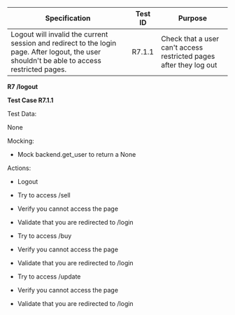 | Specification                                                                                                                                | Test ID | Purpose                                                            |
|----------------------------------------------------------------------------------------------------------------------------------------------|---------|--------------------------------------------------------------------|
| Logout will invalid the current session and redirect to the login page. After logout, the user shouldn't be able to access restricted pages. | R7.1.1  | Check that a user can't access restricted pages after they log out |

**R7 /logout**

**Test Case R7.1.1**

Test Data:

None

Mocking:

-   Mock backend.get\_user to return a None

Actions:

-   Logout

-   Try to access /sell

-   Verify you cannot access the page

-   Validate that you are redirected to /login

-   Try to access /buy

-   Verify you cannot access the page

-   Validate that you are redirected to /login

-   Try to access /update

-   Verify you cannot access the page

-   Validate that you are redirected to /login
